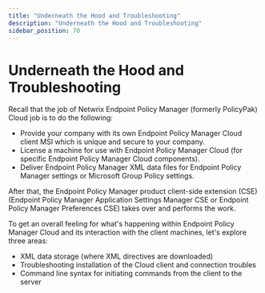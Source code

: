 ```yaml
---
title: "Underneath the Hood and Troubleshooting"
description: "Underneath the Hood and Troubleshooting"
sidebar_position: 70
---
```


# Underneath the Hood and Troubleshooting

Recall that the job of Netwrix Endpoint Policy Manager (formerly PolicyPak) Cloud job is to do the
following:

- Provide your company with its own Endpoint Policy Manager Cloud client MSI which is unique and
  secure to your company.
- License a machine for use with Endpoint Policy Manager Cloud (for specific Endpoint Policy Manager
  Cloud components).
- Deliver Endpoint Policy Manager XML data files for Endpoint Policy Manager settings or Microsoft
  Group Policy settings.

After that, the Endpoint Policy Manager product client-side extension (CSE) (Endpoint Policy Manager
Application Settings Manager CSE or Endpoint Policy Manager Preferences CSE) takes over and performs
the work.

To get an overall feeling for what's happening within Endpoint Policy Manager Cloud and its
interaction with the client machines, let's explore three areas:

- XML data storage (where XML directives are downloaded)
- Troubleshooting installation of the Cloud client and connection troubles
- Command line syntax for initiating commands from the client to the server
